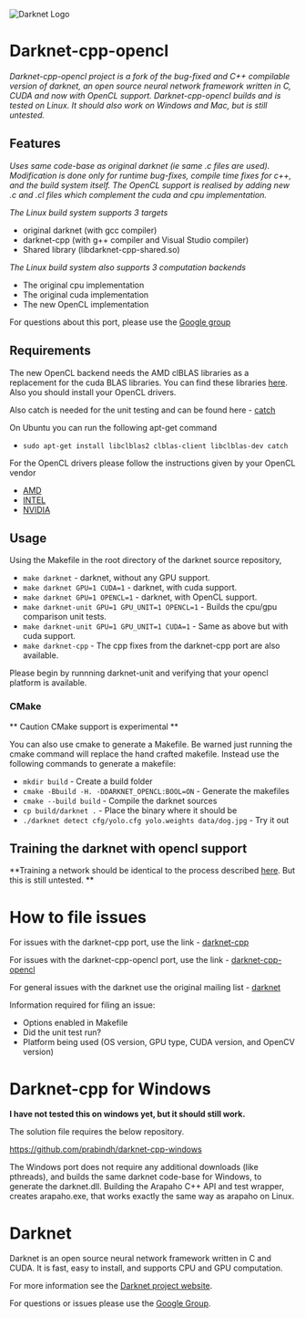 ![Darknet Logo](https://github.com/prabindh/darknet/blob/master/arapaho/darknetcpplogo.png)

# Darknet-cpp-opencl

*Darknet-cpp-opencl project is a fork of the bug-fixed and C++ compilable version of darknet, an open source neural network framework written in C, CUDA and now with OpenCL support. Darknet-cpp-opencl builds and is tested on Linux. It should also work on Windows and Mac, but is still untested.*

## Features

*Uses same code-base as original darknet (ie same .c files are used). Modification is done only for runtime bug-fixes, compile time fixes for c++, and the build system itself. The OpenCL support is realised by adding new .c and .cl files which complement the cuda and cpu implementation.*


*The Linux build system supports 3 targets*

 * original darknet (with gcc compiler)
 * darknet-cpp (with g++ compiler and Visual Studio compiler)
 * Shared library (libdarknet-cpp-shared.so)

*The Linux build system also supports 3 computation backends*

 * The original cpu implementation
 * The original cuda implementation
 * The new OpenCL implementation

For questions about this port, please use the [Google group](https://groups.google.com/forum/#!forum/darknet-opencl-port)

## Requirements

The new OpenCL backend needs the AMD clBLAS libraries as a replacement for the cuda BLAS libraries. You can find these libraries [here](https://github.com/clMathLibraries/clBLAS). Also you should install your OpenCL drivers.

Also catch is needed for the unit testing and can be found here - [catch](https://github.com/philsquared/Catch)

On Ubuntu you can run the following apt-get command

 * `sudo apt-get install libclblas2 clblas-client libclblas-dev catch`

For the OpenCL drivers please follow the instructions given by your OpenCL vendor

 * [AMD](http://developer.amd.com/tools-and-sdks/opencl-zone/)
 * [INTEL](https://software.intel.com/en-us/intel-opencl)
 * [NVIDIA](https://developer.nvidia.com/opencl)

## Usage

Using the Makefile in the root directory of the darknet source repository,

 * `make darknet` - darknet, without any GPU support.
 * `make darknet GPU=1 CUDA=1` - darknet, with cuda support.
 * `make darknet GPU=1 OPENCL=1` - darknet, with OpenCL support.
 * `make darknet-unit GPU=1 GPU_UNIT=1 OPENCL=1` - Builds the cpu/gpu comparison unit tests.
 * `make darknet-unit GPU=1 GPU_UNIT=1 CUDA=1` - Same as above but with cuda support.
 * `make darknet-cpp` - The cpp fixes from the darknet-cpp port are also available.

Please begin by runnning darknet-unit and verifying that your opencl platform is available.

### CMake

** Caution CMake support is experimental **

You can also use cmake to generate a Makefile. Be warned just running the cmake command will replace the hand crafted makefile. Instead use the following commands to generate a makefile:
 * `mkdir build` - Create a build folder
 * `cmake -Bbuild -H. -DDARKNET_OPENCL:BOOL=ON` - Generate the makefiles
 * `cmake --build build` - Compile the darknet sources
 * `cp build/darknet .` - Place the binary where it should be
 * `./darknet detect cfg/yolo.cfg yolo.weights data/dog.jpg` - Try it out
 
## Training the darknet with opencl support

**Training a network should be identical to the process described [here](https://pjreddie.com/darknet/yolo/). But this is still untested. **

# How to file issues

For issues with the darknet-cpp port, use the link - [darknet-cpp](https://github.com/prabindh/darknet/issues.)

For issues with the darknet-cpp-opencl port, use the link -  [darknet-cpp-opencl](https://groups.google.com/forum/#!forum/darknet-opencl-port)

For general issues with the darknet use the original mailing list - [darknet](https://groups.google.com/forum/#!forum/darknet)

Information required for filing an issue:

  * Options enabled in Makefile
  * Did the unit test run?
  * Platform being used (OS version, GPU type, CUDA version, and OpenCV version)

# Darknet-cpp for Windows #

**I have not tested this on windows yet, but it should still work.**

The solution file requires the below repository.

https://github.com/prabindh/darknet-cpp-windows

The Windows port does not require any additional downloads (like pthreads), and builds the same darknet code-base for Windows, to generate the darknet.dll. Building the Arapaho C++ API and test wrapper, creates arapaho.exe, that works exactly the same way as arapaho on Linux.

# Darknet

Darknet is an open source neural network framework written in C and CUDA. It is fast, easy to install, and supports CPU and GPU computation.

For more information see the [Darknet project website](http://pjreddie.com/darknet).

For questions or issues please use the [Google Group](https://groups.google.com/forum/#!forum/darknet).
